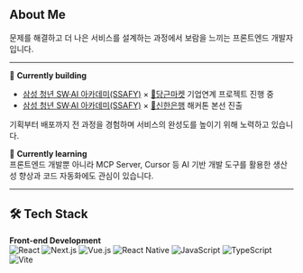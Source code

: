 ## About Me
문제를 해결하고 더 나은 서비스를 설계하는 과정에서 보람을 느끼는 프론트엔드 개발자입니다.  

---

🔭 **Currently building**  
- [삼성 청년 SW·AI 아카데미(SSAFY)](https://www.ssafy.com/ksp/jsp/swp/swpMain.jsp) × [🥕당근마켓](https://www.daangn.com/kr/?in=%EA%B5%AC%EC%9D%98%EB%8F%99-6059) 기업연계 프로젝트 진행 중
- [삼성 청년 SW·AI 아카데미(SSAFY)](https://www.ssafy.com/ksp/jsp/swp/swpMain.jsp) × [🏦신한은행](https://www.shinhan.com/index.jsp) 해커톤 본선 진출

기획부터 배포까지 전 과정을 경험하며 서비스의 완성도를 높이기 위해 노력하고 있습니다.

🌱 **Currently learning**  
프론트엔드 개발뿐 아니라 MCP Server, Cursor 등 AI 기반 개발 도구를 활용한
생산성 향상과 코드 자동화에도 관심이 있습니다.

---

## 🛠️ Tech Stack

**Front-end Development**  
![React](https://img.shields.io/badge/React-20232A?style=flat&logo=react&logoColor=61DAFB)
![Next.js](https://img.shields.io/badge/Next.js-000000?style=flat&logo=nextdotjs&logoColor=white)
![Vue.js](https://img.shields.io/badge/Vue.js-35495E?style=flat&logo=vuedotjs&logoColor=4FC08D)
![React Native](https://img.shields.io/badge/React_Native-20232A?style=flat&logo=react&logoColor=61DAFB)
![JavaScript](https://img.shields.io/badge/JavaScript-F7DF1E?style=flat&logo=javascript&logoColor=000000)
![TypeScript](https://img.shields.io/badge/TypeScript-3178C6?style=flat&logo=typescript&logoColor=white)
![Vite](https://img.shields.io/badge/Vite-646CFF?style=flat&logo=vite&logoColor=FFD62E)

